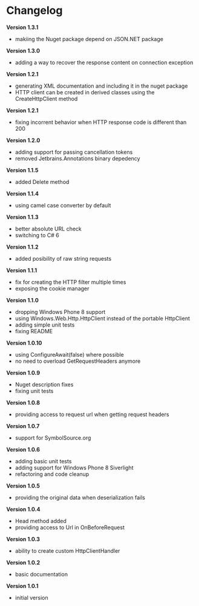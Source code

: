 Changelog
============================

**Version 1.3.1**

- makiing the Nuget package depend on JSON.NET package

**Version 1.3.0**

- adding a way to recover the response content on connection exception

**Version 1.2.1**

- generating XML documentation and including it in the nuget package
- HTTP client can be created in derived classes using the CreateHttpClient method

**Version 1.2.1**

- fixing incorrent behavior when HTTP response code is different than 200

**Version 1.2.0**

- adding support for passing cancellation tokens
- removed Jetbrains.Annotations binary depedency

**Version 1.1.5**

- added Delete<T> method

**Version 1.1.4**

- using camel case converter by default

**Version 1.1.3**

- better absolute URL check
- switching to C# 6

**Version 1.1.2**

- added posibility of raw string requests

**Version 1.1.1**

- fix for creating the HTTP filter multiple times
- exposing the cookie manager

**Version 1.1.0**

- dropping Windows Phone 8 support
- using Windows.Web.Http.HttpClient instead of the portable HttpClient
- adding simple unit tests
- fixing README

**Version 1.0.10**

- using ConfigureAwait(false) where possible
- no need to overload GetRequestHeaders anymore

**Version 1.0.9**

- Nuget description fixes
- fixing unit tests

**Version 1.0.8**

- providing access to request url when getting request headers

**Version 1.0.7**

- support for SymbolSource.org

**Version 1.0.6**

- adding basic unit tests
- adding support for Windows Phone 8 Siverlight
- refactoring and code cleanup

**Version 1.0.5**

- providing the original data when deserialization fails

**Version 1.0.4**

- Head method added
- providing access to Url in OnBeforeRequest

**Version 1.0.3**

- ability to create custom HttpClientHandler

**Version 1.0.2**

- basic documentation

**Version 1.0.1**

- initial version
